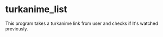# turkanime_list
This program takes a turkanime link from user and checks if It's watched previously.
